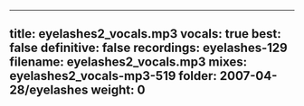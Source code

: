
---
title: eyelashes2_vocals.mp3
vocals: true
best: false
definitive: false
recordings: eyelashes-129
filename: eyelashes2_vocals.mp3
mixes: eyelashes2_vocals-mp3-519
folder: 2007-04-28/eyelashes
weight: 0
---
